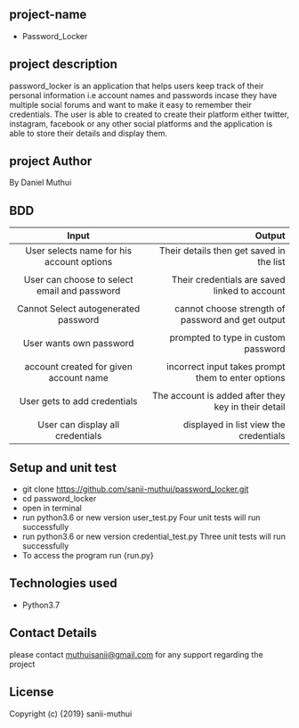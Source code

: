 ## project-name
- Password_Locker

## project description
password_locker is an application that helps users keep track of their personal 
information i.e account names and passwords incase they have multiple social forums
and want to make it easy to remember their credentials.
The user is able to created to create their platform either twitter, instagram, facebook
or any other social platforms and the application is able to store their details and 
display them.
## project Author
 By Daniel Muthui
## BDD
| Input                                       | Output                                              |
|:------------------------------------------: | --------------------------------------------------: |                          
| User selects name for his account options   | Their details then get saved in the list            |
|                                             |                                                     |
| User can choose to select email and password| Their credentials are saved linked to account       |
|                                             |                                                     |
| Cannot Select autogenerated password        | cannot choose strength of password and get output   |
|                                             |                                                     | 
| User wants own password                     | prompted to type in custom password                 |
|                                             |                                                     |                                
| account created for given account name      | incorrect input takes prompt them to enter options  | 
|                                             |                                                     |                                
| User gets to add credentials                | The account is added after they key in their detail |
|                                             |                                                     |
| User can display all credentials            | displayed in list view the credentials              |                                                     |       
## Setup and unit test
- git clone https://github.com/sanii-muthui/password_locker.git
- cd password_locker
- open in terminal
- run python3.6 or new version user_test.py
 Four unit tests will run successfully
- run python3.6 or new version credential_test.py
 Three unit tests will run successfully
- To access the program run {run.py}
 
## Technologies used
- Python3.7
## Contact Details
please contact muthuisanii@gmail.com for any support regarding the project
## License
Copyright (c) {2019} sanii-muthui